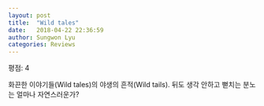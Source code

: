 ```yaml
---
layout: post
title:  "Wild tales"
date:   2018-04-22 22:36:59
author: Sungwon Lyu
categories: Reviews
---
```


평점: 4

화끈한 이야기들(Wild tales)의 야생의 흔적(Wild tails). 뒤도 생각 안하고 뻗치는 분노는 얼마나 자연스러운가?